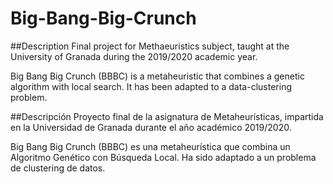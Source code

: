 # Big-Bang-Big-Crunch
##Description
Final project for Methaeuristics subject, taught at the University of Granada during the 2019/2020 academic year.

Big Bang Big Crunch (BBBC) is a metaheuristic that combines a genetic algorithm with local search. It has been adapted to a data-clustering problem.

##Descripción
Proyecto final de la asignatura de Metaheurísticas, impartida en la Universidad de Granada durante el año académico 2019/2020.

Big Bang Big Crunch (BBBC) es una metaheurística que combina un Algoritmo Genético con Búsqueda Local. Ha sido adaptado a un problema de clustering de datos.
